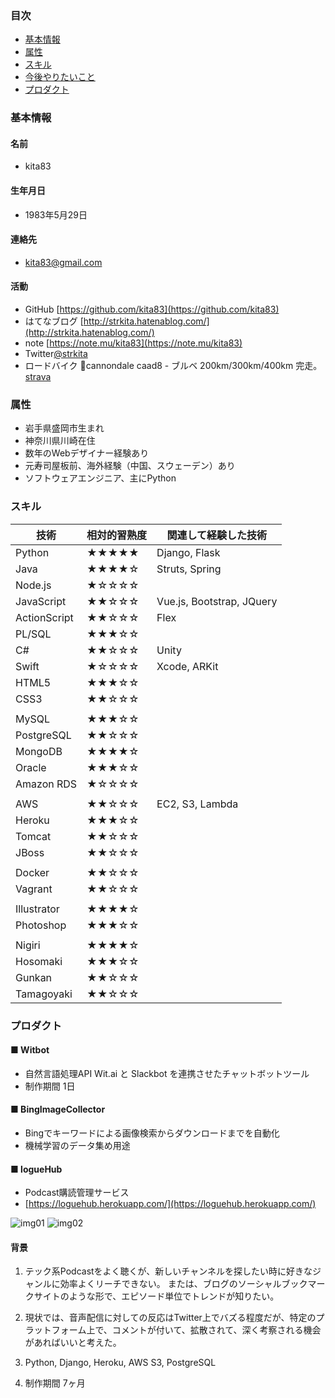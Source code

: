 ### 目次
- [基本情報](#基本情報)
- [属性](#属性)
- [スキル](#スキル)
- [今後やりたいこと](#今後やりたいこと)
- [プロダクト](#プロダクト)

<a name="基本情報"></a>
### 基本情報  
#### 名前
- kita83
#### 生年月日
- 1983年5月29日
#### 連絡先
- kita83@gmail.com  
#### 活動
- GitHub [https://github.com/kita83](https://github.com/kita83)  
- はてなブログ [http://strkita.hatenablog.com/](http://strkita.hatenablog.com/)  
- note [https://note.mu/kita83](https://note.mu/kita83)
- Twitter[@strkita](https://twitter.com/strkita)  
- ロードバイク &#x1f6b4;cannondale caad8 - ブルベ 200km/300km/400km 完走。 [strava](https://www.strava.com/athletes/kita83)  
  
<a name="属性"></a>
### 属性
- 岩手県盛岡市生まれ
- 神奈川県川崎在住
- 数年のWebデザイナー経験あり
- 元寿司屋板前、海外経験（中国、スウェーデン）あり
- ソフトウェアエンジニア、主にPython
　　
<a name="スキル"></a>
### スキル

| 技術       | 相対的習熟度 | 関連して経験した技術             |
|--------------|-------|---------------------------|
| Python       | ★★★★★ | Django, Flask             |
| Java         | ★★★★☆ | Struts, Spring            |
| Node.js      | ★☆☆☆☆ |                           |
| JavaScript   | ★★☆☆☆ | Vue.js, Bootstrap, JQuery |
| ActionScript | ★★☆☆☆ | Flex                      |
| PL/SQL       | ★★★☆☆ |                           |
| C#           | ★★☆☆☆ | Unity                     |
| Swift        | ★☆☆☆☆ | Xcode, ARKit              |
| HTML5        | ★★★☆☆ |                           |
| CSS3         | ★★☆☆☆ |                           |
|              |       |                           |
| MySQL        | ★★★☆☆ |                           |
| PostgreSQL   | ★★☆☆☆ |                           |
| MongoDB      | ★★★★☆ |                           |
| Oracle       | ★★★☆☆ |                           |
| Amazon RDS   | ★☆☆☆☆ |                           |
|              |       |                           |
| AWS          | ★★☆☆☆ | EC2, S3, Lambda           |
| Heroku       | ★★★☆☆ |                           |
| Tomcat       | ★★☆☆☆ |                           |
| JBoss        | ★★☆☆☆ |                           |
|              |       |                           |
| Docker       | ★★☆☆☆ |                           |
| Vagrant      | ★★☆☆☆ |                           |
|              |       |                           |
| Illustrator  | ★★★★☆ |                           |
| Photoshop    | ★★★☆☆ |                           |
|              |       |                           |
| Nigiri    | ★★★★☆ |                           |
| Hosomaki    | ★★★☆☆ |                           |
| Gunkan    | ★★☆☆☆ |                           |
| Tamagoyaki    | ★★☆☆☆ |                           |

<a name="プロダクト"></a>
### プロダクト
#### ■ Witbot
- 自然言語処理API Wit.ai と Slackbot を連携させたチャットボットツール
- 制作期間 1日

#### ■ BingImageCollector
- Bingでキーワードによる画像検索からダウンロードまでを自動化
- 機械学習のデータ集め用途

#### ■ logueHub
- Podcast購読管理サービス
- [https://loguehub.herokuapp.com/](https://loguehub.herokuapp.com/)
  
![img01](https://raw.github.com/kita83/kita83.github.io/images/2018-05-12_233641.png)
![img02](https://raw.github.com/kita83/kita83.github.io/images/2018-05-19_172621.png)

#### 背景
1. テック系Podcastをよく聴くが、新しいチャンネルを探したい時に好きなジャンルに効率よくリーチできない。
または、ブログのソーシャルブックマークサイトのような形で、エピソード単位でトレンドが知りたい。  
  
2. 現状では、音声配信に対しての反応はTwitter上でバズる程度だが、特定のプラットフォーム上で、コメントが付いて、拡散されて、深く考察される機会があればいいと考えた。  
3. Python, Django, Heroku, AWS S3, PostgreSQL

4. 制作期間 7ヶ月
